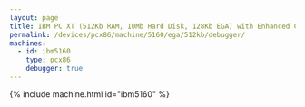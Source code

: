 ```yaml
---
layout: page
title: IBM PC XT (512Kb RAM, 10Mb Hard Disk, 128Kb EGA) with Enhanced Color Display and Debugger
permalink: /devices/pcx86/machine/5160/ega/512kb/debugger/
machines:
  - id: ibm5160
    type: pcx86
    debugger: true
---
```


{% include machine.html id="ibm5160" %}
